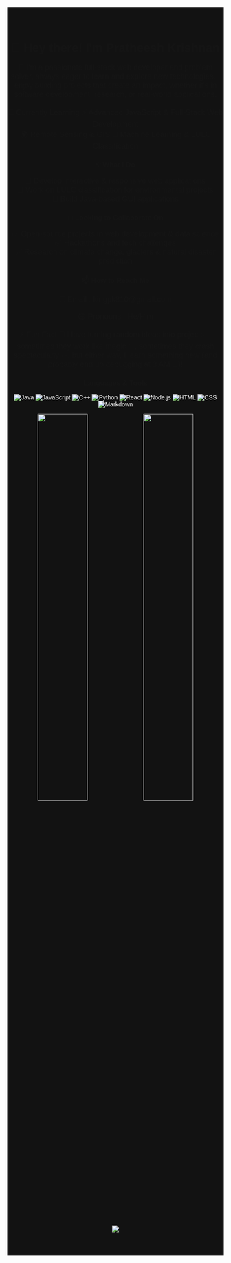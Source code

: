 <!-- Dark Theme Background -->
<div style="background-color: #121212; color: #fff; padding: 40px 0;">

  <!-- Title with Animation -->
  <h1 align="center" style="font-family: 'Arial', sans-serif; animation: fadeIn 1s ease-in-out;">
    👋 Hey there! I'm Pratheesh Krishnan
  </h1>
  
  <!-- About Me Section -->
  <p align="center" style="font-family: 'Arial', sans-serif; font-size: 18px; animation: fadeIn 1s ease-in-out;">
    👀 I'm a passionate full-stack web developer and problem solver, always eager to learn and explore new technologies. 
    I enjoy building projects that create an impact, whether it's in software development, research, or real-world applications.
  </p>
  
  <p align="center" style="font-family: 'Arial', sans-serif; font-size: 18px; animation: fadeIn 1s ease-in-out;">
    🌱 Currently Learning ⚡ Advanced JavaScript & Full-Stack Web Development<br />
    🌍 Remote Sensing & GIS 🤖 Machine Learning & LULC Classification
  </p>

  <!-- What I Do -->
  <h3 align="center" style="font-family: 'Arial', sans-serif; animation: fadeIn 1s ease-in-out;">
    💡 What I Do
  </h3>
  <p align="center" style="font-family: 'Arial', sans-serif; font-size: 18px; animation: fadeIn 1s ease-in-out;">
    🔹 Develop interactive & responsive web applications<br />
    🔹 Work on LULC classification for environmental projects<br />
    🔹 Build Java-based GUI applications
  </p>

  <!-- Collaborations Section -->
  <h3 align="center" style="font-family: 'Arial', sans-serif; animation: fadeIn 1s ease-in-out;">
    💞️ Looking to Collaborate On
  </h3>
  <p align="center" style="font-family: 'Arial', sans-serif; font-size: 18px; animation: fadeIn 1s ease-in-out;">
    ✅ Open-source projects in web development & data science<br />
    ✅ Hackathons and tech challenges<br />
    ✅ Research on climate change, glaciers & natural disaster prediction
  </p>

  <!-- How to Reach Me -->
  <h3 align="center" style="font-family: 'Arial', sans-serif; animation: fadeIn 1s ease-in-out;">
    📫 How to Reach Me
  </h3>
  <p align="center" style="font-family: 'Arial', sans-serif; font-size: 18px; animation: fadeIn 1s ease-in-out;">
    📧 Email : kingpk810@gmail.com
  </p>

  <!-- Pronouns Section -->
  <p align="center" style="font-family: 'Arial', sans-serif; font-size: 18px; animation: fadeIn 1s ease-in-out;">
    😄 Pronouns : He/Him
  </p>

  <!-- Fun Fact -->
  <p align="center" style="font-family: 'Arial', sans-serif; font-size: 18px; animation: fadeIn 1s ease-in-out;">
    ⚡ Fun Fact 🚀 I love turning random ideas into projects—sometimes they work like magic ✨, sometimes they crash spectacularly 💥, 
    but either way, I learn something new (and probably end up debugging at 3 AM 🦉)!
  </p>

  <!-- Languages & Tools Section with Badges -->
  <h3 align="center" style="font-family: 'Arial', sans-serif; animation: fadeIn 1s ease-in-out;">
    Languages & Tools
  </h3>
  <p align="center" style="font-family: 'Arial', sans-serif;">
    <img src="https://img.shields.io/badge/Java-FF8C00?style=for-the-badge&logo=java&logoColor=white" alt="Java" />
    <img src="https://img.shields.io/badge/JavaScript-F7DF1E?style=for-the-badge&logo=javascript&logoColor=black" alt="JavaScript" />
    <img src="https://img.shields.io/badge/C%2B%2B-00599C?style=for-the-badge&logo=c%2B%2B&logoColor=white" alt="C++" />
    <img src="https://img.shields.io/badge/Python-3776AB?style=for-the-badge&logo=python&logoColor=white" alt="Python" />
    <img src="https://img.shields.io/badge/React-61DAFB?style=for-the-badge&logo=react&logoColor=black" alt="React" />
    <img src="https://img.shields.io/badge/Node.js-339933?style=for-the-badge&logo=node.js&logoColor=white" alt="Node.js" />
    <img src="https://img.shields.io/badge/HTML-E34F26?style=for-the-badge&logo=html5&logoColor=white" alt="HTML" />
    <img src="https://img.shields.io/badge/CSS-1572B6?style=for-the-badge&logo=css3&logoColor=white" alt="CSS" />
    <img src="https://img.shields.io/badge/Markdown-000000?style=for-the-badge&logo=markdown&logoColor=white" alt="Markdown" />
  </p>

  <!-- GitHub Stats -->
  <p align="center">
    <img width="48%" src="https://github-readme-stats.vercel.app/api?username=kingpk810&show_icons=true&theme=radical" />
    <img width="48%" src="https://github-readme-streak-stats.herokuapp.com/?user=kingpk810&theme=radical" />
  </p>

  <!-- Activity Graph -->
  <p align="center">
    <img src="https://github-readme-activity-graph.cyclic.app/graph?username=kingpk810&theme=github-compact&hide_border=true" />
  </p>

  <!-- Animations CSS -->
  <style>
    @keyframes fadeIn {
      from {
        opacity: 0;
      }
      to {
        opacity: 1;
      }
    }
  </style>
</div>
